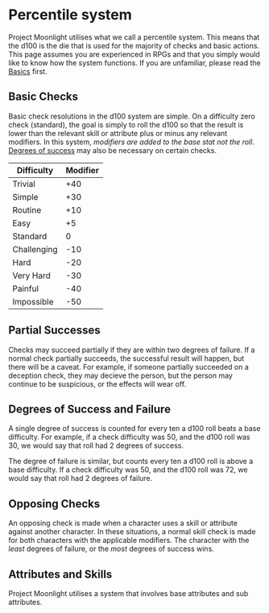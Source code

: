 # Percentile system

Project Moonlight utilises what we call a percentile system. This means that the d100 is the die that is used for the majority of checks and basic actions. This page assumes you are experienced in RPGs and that you simply would like to know how the system functions. If you are unfamiliar, please read the [Basics](basics.md) first.

## Basic Checks

Basic check resolutions in the d100 system are simple. On a difficulty zero check (standard), the goal is simply to roll the d100 so that the result is lower than the relevant skill or attribute plus or minus any relevant modifiers. In this system, _modifiers are added to the base stat not the roll_. [Degrees of success](#degrees-of-success-and-failure) may also be necessary on certain checks.

Difficulty        | Modifier   |
----------------- | -----------|
Trivial           | +40        |
Simple            | +30        |
Routine           | +10        |
Easy              | +5         |
Standard          | 0          |
Challenging       | -10        |
Hard              | -20        |
Very Hard         | -30        |
Painful           | -40        |
Impossible        | -50        |

## Partial Successes

Checks may succeed partially if they are within two degrees of failure. If a normal check partially succeeds, the successful result will happen, but there will be a caveat. For example, if someone partially succeeded on a deception check, they may decieve the person, but the person may continue to be suspicious, or the effects will wear off.

## Degrees of Success and Failure

A single degree of success is counted for every ten a d100 roll beats a base difficulty. For example, if a check difficulty was 50, and the d100 roll was 30, we would say that roll had 2 degrees of success.

The degree of failure is similar, but counts every ten a d100 roll is above a base difficulty. If a check difficulty was 50, and the d100 roll was 72, we would say that roll had 2 degrees of failure.

## Opposing Checks

An opposing check is made when a character uses a skill or attribute against another character. In these situations, a normal skill check is made for both characters with the applicable modifiers. The character with the _least_ degrees of failure, or the _most_ degrees of success wins.

## Attributes and Skills

Project Moonlight utilises a system that involves base attributes and sub attributes.